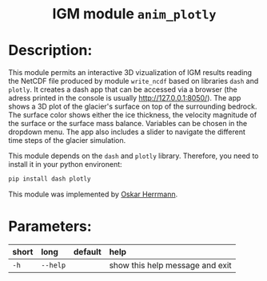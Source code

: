 ### <h1 align="center" id="title">IGM module `anim_plotly` </h1>

# Description:

This module permits an interactive 3D vizualization of IGM results reading the NetCDF file
produced by module `write_ncdf` based on libraries `dash` and `plotly`.
It creates a dash app that can be accessed via a browser
(the adress printed in the console is usually http://127.0.0.1:8050/). 
The app shows a 3D plot of the glacier's surface on top of the surrounding bedrock. 
The surface color shows either the ice thickness, the velocity magnitude of the surface
or the surface mass balance. Variables can be chosen in the dropdown menu.
The app also includes a slider to navigate the different time steps of the glacier simulation.

This module depends on the `dash` and `plotly` library. Therefore, you need to install it in your python environent:

```bash
pip install dash plotly
```

This module was implemented by [Oskar Herrmann](https://github.com/ho11laqe). 
# Parameters: 


|short|long|default|help|
| :--- | :--- | :--- | :--- |
|`-h`|`--help`||show this help message and exit|
